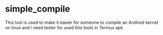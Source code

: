 # simple_compile
This tool is used to make it easier for someone to compile an Android kernel on linux and i need tester for used this tools in Termux apk
